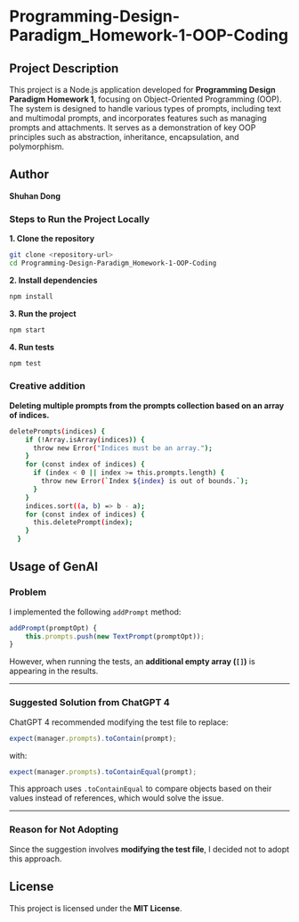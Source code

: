 # Programming-Design-Paradigm_Homework-1-OOP-Coding  

## Project Description
This project is a Node.js application developed for **Programming Design Paradigm Homework 1**, focusing on Object-Oriented Programming (OOP). The system is designed to handle various types of prompts, including text and multimodal prompts, and incorporates features such as managing prompts and attachments. It serves as a demonstration of key OOP principles such as abstraction, inheritance, encapsulation, and polymorphism.

## Author

**Shuhan Dong**


### Steps to Run the Project Locally


**1. Clone the repository**
```bash
git clone <repository-url>
cd Programming-Design-Paradigm_Homework-1-OOP-Coding
```
**2. Install dependencies**
```bash
npm install
```
**3. Run the project**
```bash
npm start
```
**4. Run tests**
```bash
npm test
```
### Creative addition
**Deleting multiple prompts from the prompts collection based on an array of indices.**
```bash
deletePrompts(indices) {
    if (!Array.isArray(indices)) {
      throw new Error("Indices must be an array.");
    }
    for (const index of indices) {
      if (index < 0 || index >= this.prompts.length) {
        throw new Error(`Index ${index} is out of bounds.`);
      }
    }
    indices.sort((a, b) => b - a);
    for (const index of indices) {
      this.deletePrompt(index);
    }
  }
```
## Usage of GenAI

### Problem
I implemented the following `addPrompt` method:

```javascript
addPrompt(promptOpt) {
    this.prompts.push(new TextPrompt(promptOpt));
}
```

However, when running the tests, an **additional empty array (`[]`)** is appearing in the results.

---

### Suggested Solution from ChatGPT 4
ChatGPT 4 recommended modifying the test file to replace:

```javascript
expect(manager.prompts).toContain(prompt);
```

with:

```javascript
expect(manager.prompts).toContainEqual(prompt);
```

This approach uses `.toContainEqual` to compare objects based on their values instead of references, which would solve the issue.

---

### Reason for Not Adopting
Since the suggestion involves **modifying the test file**, I decided not to adopt this approach.  

## License

This project is licensed under the **MIT License**.
